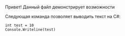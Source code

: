 Привет! Данный файл демонстрирует возможности

Следующая команда позволяет выводить текст на C#:

```
int test = 10
Console.Writeline(test)
```